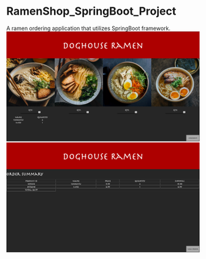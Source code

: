 # RamenShop_SpringBoot_Project
A ramen ordering application that utilizes SpringBoot framework.
![](page1.png)
![](page2.png)
